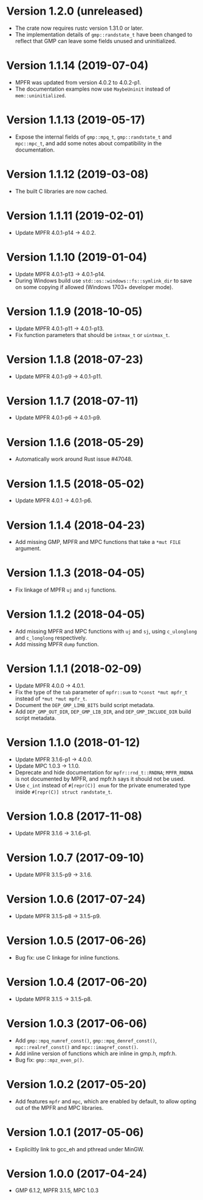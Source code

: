 <!-- Copyright © 2017–2019 University of Malta -->

<!-- Copying and distribution of this file, with or without
modification, are permitted in any medium without royalty provided the
copyright notice and this notice are preserved. This file is offered
as-is, without any warranty. -->

Version 1.2.0 (unreleased)
==========================

  * The crate now requires rustc version 1.31.0 or later.
  * The implementation details of `gmp::randstate_t` have been changed
    to reflect that GMP can leave some fields unused and
    uninitialized.

Version 1.1.14 (2019-07-04)
===========================

  * MPFR was updated from version 4.0.2 to 4.0.2-p1.
  * The documentation examples now use `MaybeUninit` instead of
    `mem::uninitialized`.

Version 1.1.13 (2019-05-17)
===========================

  * Expose the internal fields of `gmp::mpq_t`, `gmp::randstate_t` and
    `mpc::mpc_t`, and add some notes about compatibility in the
    documentation.

Version 1.1.12 (2019-03-08)
===========================

  * The built C libraries are now cached.

Version 1.1.11 (2019-02-01)
===========================

  * Update MPFR 4.0.1-p14 -> 4.0.2.

Version 1.1.10 (2019-01-04)
===========================

  * Update MPFR 4.0.1-p13 -> 4.0.1-p14.
  * During Windows build use `std::os::windows::fs::symlink_dir` to
    save on some copying if allowed (Windows 1703+ developer mode).

Version 1.1.9 (2018-10-05)
==========================

  * Update MPFR 4.0.1-p11 -> 4.0.1-p13.
  * Fix function parameters that should be `intmax_t` or `uintmax_t`.

Version 1.1.8 (2018-07-23)
==========================

  * Update MPFR 4.0.1-p9 -> 4.0.1-p11.

Version 1.1.7 (2018-07-11)
==========================

  * Update MPFR 4.0.1-p6 -> 4.0.1-p9.

Version 1.1.6 (2018-05-29)
==========================

  * Automatically work around Rust issue #47048.

Version 1.1.5 (2018-05-02)
==========================

  * Update MPFR 4.0.1 -> 4.0.1-p6.

Version 1.1.4 (2018-04-23)
==========================

  * Add missing GMP, MPFR and MPC functions that take a `*mut FILE`
    argument.

Version 1.1.3 (2018-04-05)
==========================

  * Fix linkage of MPFR `uj` and `sj` functions.

Version 1.1.2 (2018-04-05)
==========================

  * Add missing MPFR and MPC functions with `uj` and `sj`, using
    `c_ulonglong` and `c_longlong` respectively.
  * Add missing MPFR `dump` function.

Version 1.1.1 (2018-02-09)
==========================

  * Update MPFR 4.0.0 -> 4.0.1.
  * Fix the type of the `tab` parameter of `mpfr::sum` to
    `*const *mut mpfr_t` instead of `*mut *mut mpfr_t`.
  * Document the `DEP_GMP_LIMB_BITS` build script metadata.
  * Add `DEP_GMP_OUT_DIR`, `DEP_GMP_LIB_DIR`, and
    `DEP_GMP_INCLUDE_DIR` build script metadata.

Version 1.1.0 (2018-01-12)
==========================

  * Update MPFR 3.1.6-p1 -> 4.0.0.
  * Update MPC 1.0.3 -> 1.1.0.
  * Deprecate and hide documentation for `mpfr::rnd_t::RNDNA`;
    `MPFR_RNDNA` is not documented by MPFR, and mpfr.h says it should
    not be used.
  * Use `c_int` instead of `#[repr(C)] enum` for the private
    enumerated type inside `#[repr(C)] struct randstate_t`.

Version 1.0.8 (2017-11-08)
==========================

  * Update MPFR 3.1.6 -> 3.1.6-p1.

Version 1.0.7 (2017-09-10)
==========================

  * Update MPFR 3.1.5-p9 -> 3.1.6.

Version 1.0.6 (2017-07-24)
==========================

  * Update MPFR 3.1.5-p8 -> 3.1.5-p9.

Version 1.0.5 (2017-06-26)
==========================

  * Bug fix: use C linkage for inline functions.

Version 1.0.4 (2017-06-20)
==========================

  * Update MPFR 3.1.5 -> 3.1.5-p8.

Version 1.0.3 (2017-06-06)
==========================

  * Add `gmp::mpq_numref_const()`, `gmp::mpq_denref_const()`,
    `mpc::realref_const()` and `mpc::imagref_const()`.
  * Add inline version of functions which are inline in gmp.h, mpfr.h.
  * Bug fix: `gmp::mpz_even_p()`.

Version 1.0.2 (2017-05-20)
==========================

  * Add features `mpfr` and `mpc`, which are enabled by default, to
    allow opting out of the MPFR and MPC libraries.

Version 1.0.1 (2017-05-06)
==========================

  * Expliciltly link to gcc_eh and pthread under MinGW.

Version 1.0.0 (2017-04-24)
==========================

  * GMP 6.1.2, MPFR 3.1.5, MPC 1.0.3
